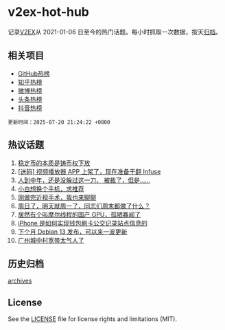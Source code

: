 # v2ex-hot-hub

 记录[V2EX](https://www.v2ex.com/)从 2021-01-06 日至今的热门话题。每小时抓取一次数据，按天[归档](archives)。
 
 ## 相关项目

- [GitHub热榜](https://github.com/lonnyzhang423/github-hot-hub)
- [知乎热榜](https://github.com/lonnyzhang423/zhihu-hot-hub)
- [微博热榜](https://github.com/lonnyzhang423/weibo-hot-hub)
- [头条热榜](https://github.com/lonnyzhang423/toutiao-hot-hub)
- [抖音热榜](https://github.com/lonnyzhang423/douyin-hot-hub)


 `更新时间：2025-07-20 21:24:22 +0800`

## 热议话题

1. [稳定币的本质是铸币权下放](https://www.v2ex.com/t/1146398)
1. [[送码] 视频播放器 APP 上架了，现在准备干翻 Infuse](https://www.v2ex.com/t/1146394)
1. [人到中年，还是没躲过这一刀， 被裁了，但是......](https://www.v2ex.com/t/1146397)
1. [小白想换个手机，求推荐](https://www.v2ex.com/t/1146372)
1. [刚做完近视手术，我也来聊聊](https://www.v2ex.com/t/1146377)
1. [周日了，明天就周一了，同志们周末都做了什么？](https://www.v2ex.com/t/1146401)
1. [居然有个叫摩尔线程的国产 GPU，孤陋寡闻了](https://www.v2ex.com/t/1146404)
1. [iPhone 是如何实现钱包刷卡公交记录站点信息的](https://www.v2ex.com/t/1146379)
1. [下个月 Debian 13 发布，可以来一波更新](https://www.v2ex.com/t/1146388)
1. [广州城中村宽带太气人了](https://www.v2ex.com/t/1146429)

## 历史归档

[archives](archives)

## License

See the [LICENSE](LICENSE) file for license rights and limitations (MIT).
